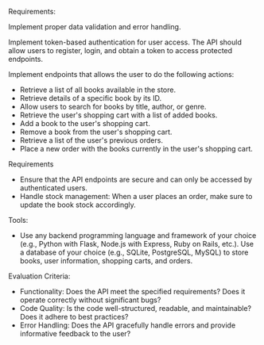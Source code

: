 Requirements:

Implement proper data validation and error handling.

Implement token-based authentication for user access. The API should allow users to register, login, and obtain a token to access protected endpoints.

Implement endpoints that allows the user to do the following actions:

* Retrieve a list of all books available in the store.
* Retrieve details of a specific book by its ID.
* Allow users to search for books by title, author, or genre.
* Retrieve the user's shopping cart with a list of added books.
* Add a book to the user's shopping cart.
* Remove a book from the user's shopping cart.
* Retrieve a list of the user's previous orders.
* Place a new order with the books currently in the user's shopping cart.

Requirements
* Ensure that the API endpoints are secure and can only be accessed by authenticated users.
* Handle stock management: When a user places an order, make sure to update the book stock accordingly.

Tools:
* Use any backend programming language and framework of your choice (e.g., Python with Flask, Node.js with Express, Ruby on Rails, etc.).
Use a database of your choice (e.g., SQLite, PostgreSQL, MySQL) to store books, user information, shopping carts, and orders.

Evaluation Criteria:
* Functionality: Does the API meet the specified requirements? Does it operate correctly without significant bugs?
* Code Quality: Is the code well-structured, readable, and maintainable? Does it adhere to best practices?
* Error Handling: Does the API gracefully handle errors and provide informative feedback to the user?
